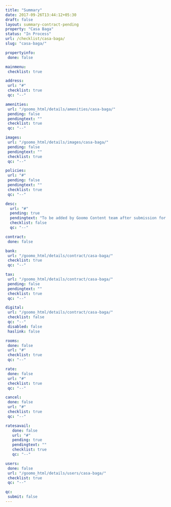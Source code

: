 ```yaml
---
title: "Summary"
date: 2017-09-26T13:44:12+05:30
draft: false
layout: summary-contract-pending
property: "Casa Baga"
status: "In Process"
url: /checklist/casa-baga/
slug: "casa-baga/"

propertyinfo:
 done: false

mainmenu:
 checklist: true

address:
 url: "#"
 checklist: true
 qc: "--"

amenities:
 url: "/goomo_html/details/amenities/casa-baga/"
 pending: false
 pendingtext: ""
 checklist: true
 qc: "--"

images:
 url: "/goomo_html/details/images/casa-baga/"
 pending: false
 pendingtext: ""
 checklist: true
 qc: "--"

policies:
 url: "#"
 pending: false
 pendingtext: ""
 checklist: true
 qc: "--"

desc:
  url: "#"
  pending: true
  pendingtext: "To be added by Goomo Content team after submission for review"
  checklist: false
  qc: "--"

contract:
 done: false

bank:
 url: "/goomo_html/details/contract/casa-baga/"
 checklist: true
 qc: "--"

tax:
 url: "/goomo_html/details/contract/casa-baga/"
 pending: false
 pendingtext: ""
 checklist: true
 qc: "--"

digital:
 url: "/goomo_html/details/contract/casa-baga/"
 checklist: false
 qc: "--"
 disabled: false
 haslink: false

rooms:
 done: false
 url: "#"
 checklist: true
 qc: "--"

rate:
 done: false
 url: "#"
 checklist: true
 qc: "--"

cancel:
 done: false
 url: "#"
 checklist: true
 qc: "--"

ratesavail:
   done: false
   url: "#"
   pending: true
   pendingtext: ""
   checklist: true
   qc: "--"

users:
 done: false
 url: "/goomo_html/details/users/casa-baga/"
 checklist: true
 qc: "--"

qc:
 submit: false
---
```


